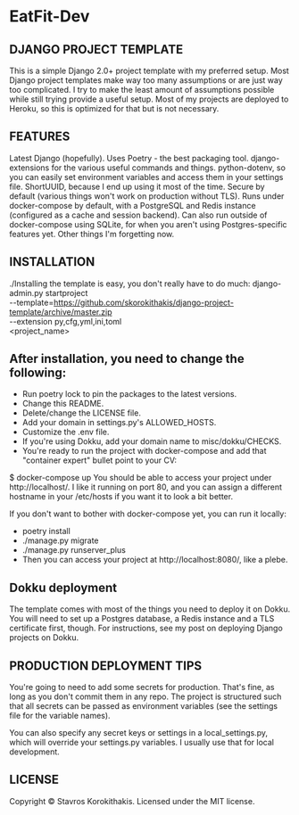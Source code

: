 # EatFit-Dev
## DJANGO PROJECT TEMPLATE

This is a simple Django 2.0+ project template with my preferred setup. Most Django project templates make way too many assumptions or are just way too complicated. I try to make the least amount of assumptions possible while still trying provide a useful setup. Most of my projects are deployed to Heroku, so this is optimized for that but is not necessary.

## FEATURES

Latest Django (hopefully).
Uses Poetry - the best packaging tool.
django-extensions for the various useful commands and things.
python-dotenv, so you can easily set environment variables and access them in your settings file.
ShortUUID, because I end up using it most of the time.
Secure by default (various things won't work on production without TLS).
Runs under docker-compose by default, with a PostgreSQL and Redis instance (configured as a cache and session backend).
Can also run outside of docker-compose using SQLite, for when you aren't using Postgres-specific features yet.
Other things I'm forgetting now.


## INSTALLATION

./Installing the template is easy, you don't really have to do much:
django-admin.py startproject \
  --template=https://github.com/skorokithakis/django-project-template/archive/master.zip \
  --extension py,cfg,yml,ini,toml \
  <project_name>

## After installation, you need to change the following:

* Run poetry lock to pin the packages to the latest versions.
* Change this README.
* Delete/change the LICENSE file.
* Add your domain in settings.py's ALLOWED_HOSTS.
* Customize the .env file.
* If you're using Dokku, add your domain name to misc/dokku/CHECKS.
* You're ready to run the project with docker-compose and add that "container expert" bullet point to your CV:

$ docker-compose up
You should be able to access your project under http://localhost/. I like it running on port 80, and you can assign a different hostname in your /etc/hosts if you want it to look a bit better.

If you don't want to bother with docker-compose yet, you can run it locally:

* poetry install
* ./manage.py migrate
* ./manage.py runserver_plus
* Then you can access your project at http://localhost:8080/, like a plebe.

## Dokku deployment

The template comes with most of the things you need to deploy it on Dokku. You will need to set up a Postgres database, a Redis instance and a TLS certificate first, though. For instructions, see my post on deploying Django projects on Dokku.

## PRODUCTION DEPLOYMENT TIPS

You're going to need to add some secrets for production. That's fine, as long as you don't commit them in any repo. The project is structured such that all secrets can be passed as environment variables (see the settings file for the variable names).

You can also specify any secret keys or settings in a local_settings.py, which will override your settings.py variables. I usually use that for local development.

## LICENSE
Copyright © Stavros Korokithakis. Licensed under the MIT license.
